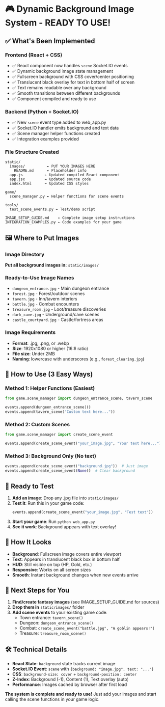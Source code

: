 # 🎮 Dynamic Background Image System - READY TO USE!

## ✅ What's Been Implemented

### Frontend (React + CSS)
- ✅ React component now handles `scene` Socket.IO events
- ✅ Dynamic background image state management
- ✅ Fullscreen background with CSS cover/center positioning
- ✅ Translucent black overlay for text in bottom half of screen
- ✅ Text remains readable over any background
- ✅ Smooth transitions between different backgrounds
- ✅ Component compiled and ready to use

### Backend (Python + Socket.IO)
- ✅ New `scene` event type added to web_app.py
- ✅ Socket.IO handler emits background and text data
- ✅ Scene manager helper functions created
- ✅ Integration examples provided

### File Structure Created
```
static/
  images/          ← PUT YOUR IMAGES HERE
    README.md      ← Placeholder info
  app.js          ← Updated compiled React component
  app.jsx         ← Updated source code
  index.html      ← Updated CSS styles

game/
  scene_manager.py ← Helper functions for scene events

tools/
  test_scene_events.py ← Test/demo script

IMAGE_SETUP_GUIDE.md    ← Complete image setup instructions
INTEGRATION_EXAMPLES.py ← Code examples for your game
```

## 🖼️ Where to Put Images

### Image Directory
**Put all background images in:** `static/images/`

### Ready-to-Use Image Names
- `dungeon_entrance.jpg` - Main dungeon entrance
- `forest.jpg` - Forest/outdoor scenes  
- `tavern.jpg` - Inn/tavern interiors
- `battle.jpg` - Combat encounters
- `treasure_room.jpg` - Loot/treasure discoveries
- `dark_cave.jpg` - Underground/cave scenes
- `castle_courtyard.jpg` - Castle/fortress areas

### Image Requirements
- **Format**: .jpg, .png, or .webp
- **Size**: 1920x1080 or higher (16:9 ratio)
- **File size**: Under 2MB
- **Naming**: lowercase with underscores (e.g., `forest_clearing.jpg`)

## 🔧 How to Use (3 Easy Ways)

### Method 1: Helper Functions (Easiest)
```python
from game.scene_manager import dungeon_entrance_scene, tavern_scene

events.append(dungeon_entrance_scene())
events.append(tavern_scene("Custom text here..."))
```

### Method 2: Custom Scenes
```python
from game.scene_manager import create_scene_event

events.append(create_scene_event("your_image.jpg", "Your text here..."))
```

### Method 3: Background Only (No text)
```python
events.append(create_scene_event("background.jpg"))  # Just image
events.append(create_scene_event(None))  # Clear background
```

## 🚀 Ready to Test

1. **Add an image**: Drop any .jpg file into `static/images/`
2. **Test it**: Run this in your game code:
   ```python
   events.append(create_scene_event("your_image.jpg", "Test text"))
   ```
3. **Start your game**: Run `python web_app.py`
4. **See it work**: Background appears with text overlay!

## 📱 How It Looks

- **Background**: Fullscreen image covers entire viewport
- **Text**: Appears in translucent black box in bottom half
- **HUD**: Still visible on top (HP, Gold, etc.)
- **Responsive**: Works on all screen sizes
- **Smooth**: Instant background changes when new events arrive

## 🎯 Next Steps for You

1. **Find/create fantasy images** (see IMAGE_SETUP_GUIDE.md for sources)
2. **Drop them in** `static/images/` folder
3. **Add scene events** to your existing game code:
   - Town entrance: `tavern_scene()`
   - Dungeon: `dungeon_entrance_scene()`
   - Combat: `create_scene_event("battle.jpg", "A goblin appears!")`
   - Treasure: `treasure_room_scene()`

## 🛠️ Technical Details

- **React State**: `background` state tracks current image
- **Socket.IO Event**: `scene` with `{background: "image.jpg", text: "..."}`
- **CSS**: `background-size: cover` + `background-position: center`
- **Z-Index**: Background (-1), Content (1), Text overlay (auto)
- **Performance**: Images cached by browser after first load

**The system is complete and ready to use!** Just add your images and start calling the scene functions in your game logic.